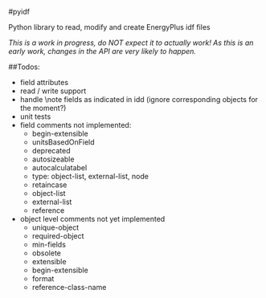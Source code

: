 #pyidf

Python library to read, modify and create EnergyPlus idf files


*This is a work in progress, do NOT expect it to actually work! As this is an early work, changes in the API are very likely to happen.*

##Todos:


* field attributes
* read / write support
* handle \note fields as indicated in idd (ignore corresponding objects for the moment?)
* unit tests
* field comments not implemented:
  * begin-extensible
  * unitsBasedOnField
  * deprecated
  * autosizeable
  * autocalculatabel
  * type: object-list, external-list, node
  * retaincase
  * object-list
  * external-list
  * reference
* object level comments not yet implemented
  * unique-object
  * required-object
  * min-fields
  * obsolete
  * extensible
  * begin-extensible
  * format
  * reference-class-name